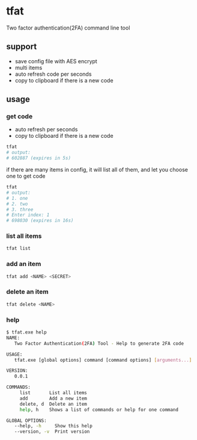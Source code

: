 # tfat
Two factor authentication(2FA) command line tool

## support
- save config file with AES encrypt
- multi items
- auto refresh code per seconds
- copy to clipboard if there is a new code

## usage

### get code
- auto refresh per seconds
- copy to clipboard if there is a new code
```bash
tfat
# output:
# 602887 (expires in 5s)
```
if there are many items in config, it will list all of them, and let you choose one to get code
```bash
tfat
# output:
# 1. one
# 2. two
# 3. three
# Enter index: 1
# 698030 (expires in 16s)
```

### list all items
```bash
tfat list
```

### add an item
```bash
tfat add <NAME> <SECRET>
```

### delete an item
```bash
tfat delete <NAME>
```

### help
```bash
$ tfat.exe help
NAME:
   Two Factor Authentication(2FA) Tool - Help to generate 2FA code

USAGE:
   tfat.exe [global options] command [command options] [arguments...]

VERSION:
   0.0.1

COMMANDS:
     list       List all items
     add        Add a new item
     delete, d  Delete an item
     help, h    Shows a list of commands or help for one command

GLOBAL OPTIONS:
   --help, -h     Show this help
   --version, -v  Print version
```
